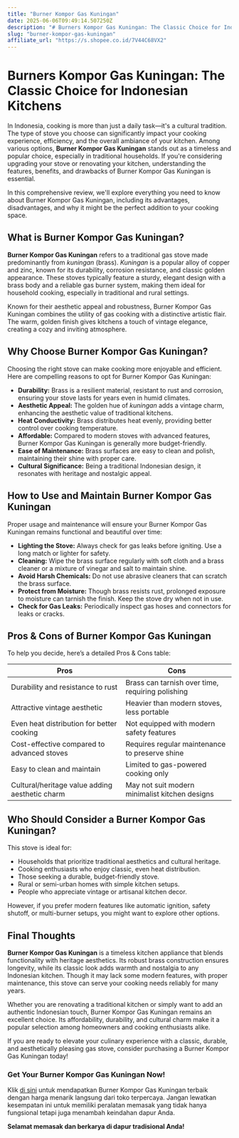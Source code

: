 ```yaml
---
title: "Burner Kompor Gas Kuningan"
date: 2025-06-06T09:49:14.507250Z
description: "# Burners Kompor Gas Kuningan: The Classic Choice for Indonesian Kitchens..."
slug: "burner-kompor-gas-kuningan"
affiliate_url: "https://s.shopee.co.id/7V44C68VX2"
---
```

# Burners Kompor Gas Kuningan: The Classic Choice for Indonesian Kitchens

In Indonesia, cooking is more than just a daily task—it's a cultural tradition. The type of stove you choose can significantly impact your cooking experience, efficiency, and the overall ambiance of your kitchen. Among various options, **Burner Kompor Gas Kuningan** stands out as a timeless and popular choice, especially in traditional households. If you're considering upgrading your stove or renovating your kitchen, understanding the features, benefits, and drawbacks of Burner Kompor Gas Kuningan is essential.

In this comprehensive review, we'll explore everything you need to know about Burner Kompor Gas Kuningan, including its advantages, disadvantages, and why it might be the perfect addition to your cooking space.

## What is Burner Kompor Gas Kuningan?

**Burner Kompor Gas Kuningan** refers to a traditional gas stove made predominantly from *kuningan* (brass). *Kuningan* is a popular alloy of copper and zinc, known for its durability, corrosion resistance, and classic golden appearance. These stoves typically feature a sturdy, elegant design with a brass body and a reliable gas burner system, making them ideal for household cooking, especially in traditional and rural settings.

Known for their aesthetic appeal and robustness, Burner Kompor Gas Kuningan combines the utility of gas cooking with a distinctive artistic flair. The warm, golden finish gives kitchens a touch of vintage elegance, creating a cozy and inviting atmosphere.

## Why Choose Burner Kompor Gas Kuningan?

Choosing the right stove can make cooking more enjoyable and efficient. Here are compelling reasons to opt for Burner Kompor Gas Kuningan:

- **Durability:** Brass is a resilient material, resistant to rust and corrosion, ensuring your stove lasts for years even in humid climates.
- **Aesthetic Appeal:** The golden hue of *kuningan* adds a vintage charm, enhancing the aesthetic value of traditional kitchens.
- **Heat Conductivity:** Brass distributes heat evenly, providing better control over cooking temperature.
- **Affordable:** Compared to modern stoves with advanced features, Burner Kompor Gas Kuningan is generally more budget-friendly.
- **Ease of Maintenance:** Brass surfaces are easy to clean and polish, maintaining their shine with proper care.
- **Cultural Significance:** Being a traditional Indonesian design, it resonates with heritage and nostalgic appeal.

## How to Use and Maintain Burner Kompor Gas Kuningan

Proper usage and maintenance will ensure your Burner Kompor Gas Kuningan remains functional and beautiful over time:

- **Lighting the Stove:** Always check for gas leaks before igniting. Use a long match or lighter for safety.
- **Cleaning:** Wipe the brass surface regularly with soft cloth and a brass cleaner or a mixture of vinegar and salt to maintain shine.
- **Avoid Harsh Chemicals:** Do not use abrasive cleaners that can scratch the brass surface.
- **Protect from Moisture:** Though brass resists rust, prolonged exposure to moisture can tarnish the finish. Keep the stove dry when not in use.
- **Check for Gas Leaks:** Periodically inspect gas hoses and connectors for leaks or cracks.

## Pros & Cons of Burner Kompor Gas Kuningan

To help you decide, here’s a detailed Pros & Cons table:

| **Pros** | **Cons** |
|---|---|
| Durability and resistance to rust | Brass can tarnish over time, requiring polishing |
| Attractive vintage aesthetic | Heavier than modern stoves, less portable |
| Even heat distribution for better cooking | Not equipped with modern safety features |
| Cost-effective compared to advanced stoves | Requires regular maintenance to preserve shine |
| Easy to clean and maintain | Limited to gas-powered cooking only |
| Cultural/heritage value adding aesthetic charm | May not suit modern minimalist kitchen designs |

## Who Should Consider a Burner Kompor Gas Kuningan?

This stove is ideal for:

- Households that prioritize traditional aesthetics and cultural heritage.
- Cooking enthusiasts who enjoy classic, even heat distribution.
- Those seeking a durable, budget-friendly stove.
- Rural or semi-urban homes with simple kitchen setups.
- People who appreciate vintage or artisanal kitchen decor.

However, if you prefer modern features like automatic ignition, safety shutoff, or multi-burner setups, you might want to explore other options.

## Final Thoughts

**Burner Kompor Gas Kuningan** is a timeless kitchen appliance that blends functionality with heritage aesthetics. Its robust brass construction ensures longevity, while its classic look adds warmth and nostalgia to any Indonesian kitchen. Though it may lack some modern features, with proper maintenance, this stove can serve your cooking needs reliably for many years.

Whether you are renovating a traditional kitchen or simply want to add an authentic Indonesian touch, Burner Kompor Gas Kuningan remains an excellent choice. Its affordability, durability, and cultural charm make it a popular selection among homeowners and cooking enthusiasts alike.

If you are ready to elevate your culinary experience with a classic, durable, and aesthetically pleasing gas stove, consider purchasing a Burner Kompor Gas Kuningan today!

### Get Your Burner Kompor Gas Kuningan Now!

Klik [di sini](https://s.shopee.co.id/7V44C68VX2) untuk mendapatkan Burner Kompor Gas Kuningan terbaik dengan harga menarik langsung dari toko terpercaya. Jangan lewatkan kesempatan ini untuk memiliki peralatan memasak yang tidak hanya fungsional tetapi juga menambah keindahan dapur Anda. 

**Selamat memasak dan berkarya di dapur tradisional Anda!**